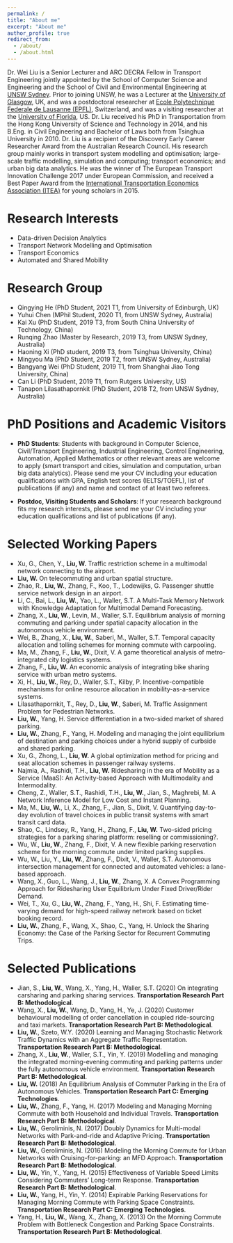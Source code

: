 ```yaml
---
permalink: /
title: "About me"
excerpt: "About me"
author_profile: true
redirect_from: 
  - /about/
  - /about.html
---
```


Dr. Wei Liu is a Senior Lecturer and ARC DECRA Fellow in Transport Engineering jointly appointed by the School of Computer Science and Engineering and the School of Civil and Environmental Engineering at [UNSW Sydney](https://www.unsw.edu.au/). Prior to joining UNSW, he was a Lecturer at the [University of Glasgow](https://www.gla.ac.uk/), UK, and was a postdoctoral researcher at [Ecole Polytechnique Federale de Lausanne (EPFL)](https://www.epfl.ch/en/), Switzerland, and was a visiting researcher at the [University of Florida](http://www.ufl.edu/), US. Dr. Liu received his PhD in Transportation from the Hong Kong University of Science and Technology in 2014, and his B.Eng. in Civil Engineering and Bachelor of Laws both from Tsinghua University in 2010. Dr. Liu is a recipient of the Discovery Early Career Researcher Award from the Australian Research Council. His research group mainly works in transport system modelling and optimisation; large-scale traffic modelling, simulation and computing; transport economics; and urban big data analytics. He was the winner of The European Transport Innovation Challenge 2017 under European Commission, and received a Best Paper Award from the [International Transportation Economics Association (ITEA)](https://iteaweb.org/) for young scholars in 2015.

Research Interests
======
- Data-driven Decision Analytics
- Transport Network Modelling and Optimisation
- Transport Economics
- Automated and Shared Mobility

Research Group
======
- Qingying He (PhD Student, 2021 T1, from University of Edinburgh, UK)
- Yuhui Chen (MPhil Student, 2020 T1, from UNSW Sydney, Australia)
- Kai Xu (PhD Student, 2019 T3, from South China University of Technology, China)
- Runqing Zhao (Master by Research, 2019 T3, from UNSW Sydney, Australia)
- Haoning Xi (PhD student, 2019 T3, from Tsinghua University, China)
- Mingyou Ma (PhD Student, 2019 T2, from UNSW Sydney, Australia)
- Bangyang Wei (PhD Student, 2019 T1, from Shanghai Jiao Tong University, China)
- Can Li (PhD Student, 2019 T1, from Rutgers University, US)
- Tanapon Lilasathapornkit (PhD Student, 2018 T2, from UNSW Sydney, Australia)

PhD Positions and Academic Visitors
======
- **PhD Students**: Students with background in Computer Science, Civil/Transport Engineering, Industrial Engineering, Control Engineering, Automation, Applied Mathematics or other relevant areas are welcome to apply (smart transport and cities, simulation and computation, urban big data analytics). Please send me your CV including your education qualifications with GPA, English test scores (IELTS/TOEFL), list of publications (if any) and name and contact of at least two referees.

- **Postdoc, Visiting Students and Scholars**: If your research background fits my research interests, please send me your CV including your education qualifications and list of publications (if any).

Selected Working Papers
======
- Xu, G., Chen, Y., **Liu, W.** Traffic restriction scheme in a multimodal network connecting to the airport.
- **Liu, W.** On telecommuting and urban spatial structure.
- Zhao, R., **Liu, W.**, Zhang, F., Koo, T., Lodewijks, G. Passenger shuttle service network design in an airport.
- Li, C., Bai, L., **Liu, W.**, Yao, L., Waller, S.T. A Multi-Task Memory Network with Knowledge Adaptation for Multimodal Demand Forecasting.
- Zhang, X., **Liu, W.**, Levin, M., Waller, S.T. Equilibrium analysis of morning commuting and parking under spatial capacity allocation in the autonomous vehicle environment.
- Wei, B., Zhang, X., **Liu, W.**, Saberi, M., Waller, S.T. Temporal capacity allocation and tolling schemes for morning commute with carpooling.
- Ma, M., Zhang, F., **Liu, W.**, Dixit, V. A game theoretical analysis of metro-integrated city logistics systems.
- Zhang, F., **Liu, W.** An economic analysis of integrating bike sharing service with urban metro systems.
- Xi, H., **Liu, W.**, Rey, D., Waller, S.T., Kilby, P. Incentive-compatible mechanisms for online resource allocation in mobility-as-a-service systems.
- Lilasathapornkit, T., Rey, D., **Liu, W.**, Saberi, M. Traffic Assignment Problem for Pedestrian Networks.
- **Liu, W.**, Yang, H. Service differentiation in a two-sided market of shared parking.
- **Liu, W.**, Zhang, F., Yang, H. Modeling and managing the joint equilibrium of destination and parking choices under a hybrid supply of curbside and shared parking.
- Xu, G., Zhong, L., **Liu, W.** A global optimization method for pricing and seat allocation schemes in passenger railway systems.
- Najmia, A., Rashidi, T.H., **Liu, W.** Ridesharing in the era of Mobility as a Service (MaaS): An Activity-based Approach with Multimodality and Intermodality.
- Cheng, Z., Waller, S.T., Rashidi, T.H., **Liu, W.**, Jian, S., Maghrebi, M. A Network Inference Model for Low Cost and Instant Planning.
- Ma, M., **Liu, W.**, Li, X., Zhang, F., Jian, S., Dixit, V. Quantifying day-to-day evolution of travel choices in public transit systems with smart transit card data.
- Shao, C., Lindsey, R., Yang, H., Zhang, F., **Liu, W.** Two-sided pricing strategies for a parking sharing platform: reselling or commissioning?.
- Wu, W., **Liu, W.**, Zhang, F., Dixit, V. A new flexible parking reservation scheme for the morning commute under limited parking supplies.
- Wu, W., Liu, Y., **Liu, W.**, Zhang, F., Dixit, V., Waller, S.T. Autonomous intersection management for connected and automated vehicles: a lane-based approach.
- Wang, X., Guo, L., Wang, J., **Liu, W.**, Zhang, X. A Convex Programming Approach for Ridesharing User Equilibrium Under Fixed Driver/Rider Demand.
- Wei, T., Xu, G., **Liu, W.**, Zhang, F., Yang, H., Shi, F. Estimating time-varying demand for high-speed railway network based on ticket booking record.
- **Liu, W.**, Zhang, F., Wang, X., Shao, C., Yang, H. Unlock the Sharing Economy: the Case of the Parking Sector for Recurrent Commuting Trips.

Selected Publications
======
- Jian, S., **Liu, W.**, Wang, X., Yang, H., Waller, S.T. (2020) On integrating carsharing and parking sharing services. **Transportation Research Part B: Methodological**.
- Wang, X., **Liu, W.**, Wang, D., Yang, H., Ye, J. (2020) Customer behavioural modelling of order cancellation in coupled ride-sourcing and taxi markets. **Transportation Research Part B: Methodological**.
- **Liu, W.**, Szeto, W.Y. (2020) Learning and Managing Stochastic Network Traffic Dynamics with an Aggregate Traffic Representation. **Transportation Research Part B: Methodological**.
- Zhang, X., **Liu, W.**, Waller, S.T., Yin, Y. (2019) Modelling and managing the integrated morning-evening commuting and parking patterns under the fully autonomous vehicle environment. **Transportation Research Part B: Methodological**.
- **Liu, W.** (2018) An Equilibrium Analysis of Commuter Parking in the Era of Autonomous Vehicles. **Transportation Research Part C: Emerging Technologies**.
- **Liu, W.**, Zhang, F., Yang, H. (2017) Modeling and Managing Morning Commute with both Household and Individual Travels. **Transportation Research Part B: Methodological**.
- **Liu, W.**, Geroliminis, N. (2017) Doubly Dynamics for Multi-modal Networks with Park-and-ride and Adaptive Pricing. **Transportation Research Part B: Methodological**.
- **Liu, W.**, Geroliminis, N. (2016) Modeling the Morning Commute for Urban Networks with Cruising-for-parking: an MFD Approach. **Transportation Research Part B: Methodological**.
- **Liu, W.**, Yin, Y., Yang, H. (2015) Effectiveness of Variable Speed Limits Considering Commuters’ Long-term Response. **Transportation Research Part B: Methodological**.
- **Liu, W.**, Yang, H., Yin, Y. (2014) Expirable Parking Reservations for Managing Morning Commute with Parking Space Constraints. **Transportation Research Part C: Emerging Technologies**.
- Yang, H., **Liu, W.**, Wang, X., Zhang, X. (2013) On the Morning Commute Problem with Bottleneck Congestion and Parking Space Constraints. **Transportation Research Part B: Methodological**.
